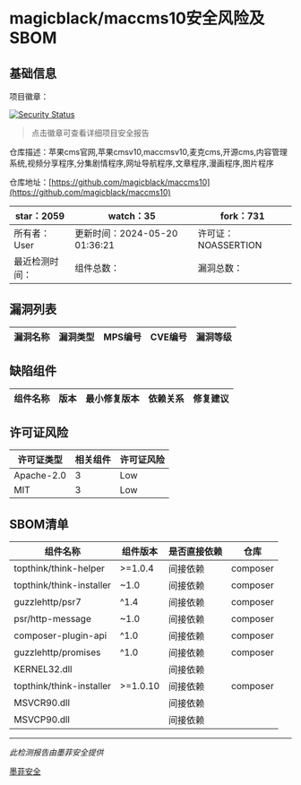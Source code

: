 # magicblack/maccms10安全风险及SBOM

## 基础信息

项目徽章：

[![Security Status](https://www.murphysec.com/platform3/v31/badge/1793719024111116288.svg)](https://www.murphysec.com/console/report/1701302582516695040/1793719024111116288)

> 点击徽章可查看详细项目安全报告

仓库描述：苹果cms官网,苹果cmsv10,maccmsv10,麦克cms,开源cms,内容管理系统,视频分享程序,分集剧情程序,网址导航程序,文章程序,漫画程序,图片程序

仓库地址：[https://github.com/magicblack/maccms10](https://github.com/magicblack/maccms10)

| star：2059 | watch：35 | fork：731 |
| ----------- | -------------- | ------------ |
| 所有者：User | 更新时间：2024-05-20 01:36:21 | 许可证：NOASSERTION |
| 最近检测时间： | 组件总数： | 漏洞总数： |




## 漏洞列表

| 漏洞名称 | 漏洞类型 | MPS编号 | CVE编号 | 漏洞等级 |
| ------- | ------ | ------- | ------ | ----- |





## 缺陷组件

| 组件名称 | 版本 | 最小修复版本 | 依赖关系 | 修复建议 |
| -------- | ---- | ------------ | -------- | -------- |





## 许可证风险

| 许可证类型 | 相关组件 | 许可证风险 |
| ---------- | -------- | ---------- |
|Apache-2.0|3|Low|
|MIT|3|Low|




## SBOM清单

| 组件名称 | 组件版本 | 是否直接依赖 | 仓库 |
| -------- | -------- | ------------ | ---- |
|topthink/think-helper|>=1.0.4|间接依赖|composer|
|topthink/think-installer|~1.0|间接依赖|composer|
|guzzlehttp/psr7|^1.4|间接依赖|composer|
|psr/http-message|~1.0|间接依赖|composer|
|composer-plugin-api|^1.0|间接依赖|composer|
|guzzlehttp/promises|^1.0|间接依赖|composer|
|KERNEL32.dll||间接依赖||
|topthink/think-installer|>=1.0.10|间接依赖|composer|
|MSVCR90.dll||间接依赖||
|MSVCP90.dll||间接依赖||


------

*此检测报告由墨菲安全提供*

[墨菲安全](www.murphysec.com)